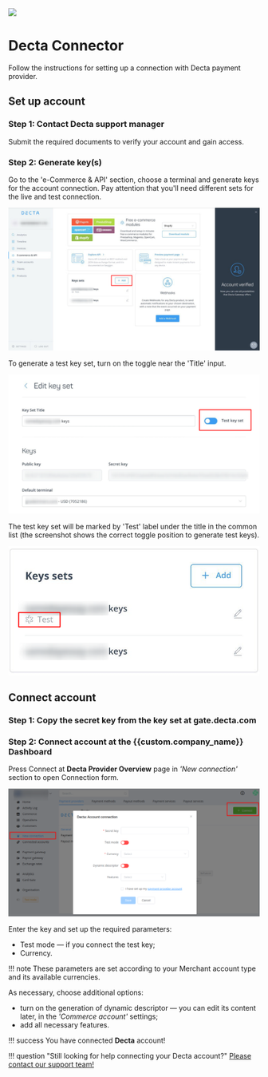 <img src="https://static.openfintech.io/payment_providers/decta/logo.svg?w=400" width="400px" >

# Decta Connector

Follow the instructions for setting up a connection with Decta payment provider.

## Set up account

### Step 1: Contact Decta support manager

Submit the required documents to verify your account and gain access.

### Step 2:  Generate key(s)

Go to the 'e-Commerce & API' section, choose a terminal and generate keys for the account connection. Pay attention that you'll need different sets for the live and test connection.

![Start Page](images/start-page.png)

To generate a test key set, turn on the toggle near the 'Title' input.

![Edit Keys](images/edit-keys.png)

The test key set will be marked by 'Test' label under the title in the common list (the screenshot shows the correct toggle position to generate test keys).

![Keys](images/keys.png)

## Connect account

### Step 1: Copy the secret key from the key set at gate.decta.com

### Step 2: Connect account at the {{custom.company_name}} Dashboard

Press Connect at **Decta Provider Overview** page in *'New connection'* section to open Connection form.

![Connect](images/connect.png)

Enter the key and set up the required parameters:

* Test mode &mdash; if you connect the test key;
* Currency.

!!! note
    These parameters are set according to your Merchant account type and its available currencies.

As necessary, choose additional options:  

* turn on the generation of dynamic descriptor &mdash; you can edit its content later, in the *'Commerce account'* settings;
* add all necessary features.

!!! success
    You have connected **Decta** account!

!!! question "Still looking for help connecting your Decta account?"
    <!--email_off-->[Please contact our support team!](mailto:{{custom.support_email}})<!--/email_off-->